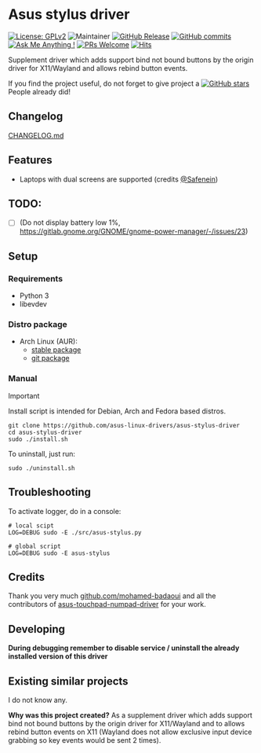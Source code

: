 # Asus stylus driver

[![License: GPLv2](https://img.shields.io/badge/License-GPL_v2-blue.svg)](https://www.gnu.org/licenses/old-licenses/gpl-2.0.en.html)
![Maintainer](https://img.shields.io/badge/maintainer-ldrahnik-blue)
[![GitHub Release](https://img.shields.io/github/release/asus-linux-drivers/asus-stylus-driver.svg?style=flat)](https://github.com/asus-linux-drivers/asus-stylus-driver/releases)
[![GitHub commits](https://img.shields.io/github/commits-since/asus-linux-drivers/asus-stylus-driver/v1.1.1.svg)](https://GitHub.com/asus-linux-drivers/asus-stylus-driver/commit/)
[![Ask Me Anything !](https://img.shields.io/badge/Ask%20about-anything-1abc9c.svg)](https://github.com/asus-linux-drivers/asus-stylus-driver/issues/new/choose)
[![PRs Welcome](https://img.shields.io/badge/PRs-welcome-brightgreen.svg?style=flat-square)](http://makeapullrequest.com)
[![Hits](https://hits.seeyoufarm.com/api/count/incr/badge.svg?url=https%3A%2F%2Fgithub.com%2Fasus-linux-drivers%2Fasus-stylus-driver&count_bg=%2379C83D&title_bg=%23555555&icon=&icon_color=%23E7E7E7&title=hits&edge_flat=false)](https://hits.seeyoufarm.com)

Supplement driver which adds support bind not bound buttons by the origin driver for X11/Wayland and allows rebind button events.

If you find the project useful, do not forget to give project a [![GitHub stars](https://img.shields.io/github/stars/asus-linux-drivers/asus-stylus-driver.svg?style=flat-square)](https://github.com/asus-linux-drivers/asus-stylus-driver/stargazers) People already did!

## Changelog

[CHANGELOG.md](CHANGELOG.md)

## Features

- Laptops with dual screens are supported (credits [@Safenein](https://github.com/Safenein))

## TODO:

- [ ] (Do not display battery low 1%, https://gitlab.gnome.org/GNOME/gnome-power-manager/-/issues/23)

## Setup

### Requirements

- Python 3
- libevdev

### Distro package

- Arch Linux (AUR):
	- [stable package](https://aur.archlinux.org/packages/asus-stylus-driver)
	- [git package](https://aur.archlinux.org/packages/asus-stylus-driver-git)

### Manual

> [!IMPORTANT]
> Install script is intended for Debian, Arch and Fedora based distros.

```
git clone https://github.com/asus-linux-drivers/asus-stylus-driver
cd asus-stylus-driver
sudo ./install.sh
```

To uninstall, just run:
```
sudo ./uninstall.sh
```

## Troubleshooting

To activate logger, do in a console:
```
# local scipt
LOG=DEBUG sudo -E ./src/asus-stylus.py

# global script
LOG=DEBUG sudo -E asus-stylus
```

## Credits

Thank you very much [github.com/mohamed-badaoui](github.com/mohamed-badaoui) and all the contributors of [asus-touchpad-numpad-driver](https://github.com/mohamed-badaoui/asus-touchpad-numpad-driver) for your work.

## Developing

**During debugging remember to disable service / uninstall the already installed version of this driver**

## Existing similar projects

I do not know any.

**Why was this project created?** As a supplement driver which adds support bind not bound buttons by the origin driver for X11/Wayland and to allows rebind button events on X11 (Wayland does not allow exclusive input device grabbing so key events would be sent 2 times).
